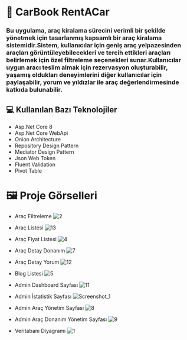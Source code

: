 # 🚗 CarBook RentACar

### Bu uygulama, araç kiralama sürecini verimli bir şekilde yönetmek için tasarlanmış kapsamlı bir araç kiralama sistemidir.Sistem, kullanıcılar için geniş araç yelpazesinden araçları görüntüleyebilecekleri ve tercih ettikleri araçları belirlemek için özel filtreleme seçenekleri sunar.Kullanıcılar uygun aracı teslim almak için rezervasyon oluşturabilir, yaşamış oldukları deneyimlerini diğer kullanıcılar için paylaşabilir, yorum ve yıldızlar ile araç değerlendirmesinde katkıda bulunabilir.

## 💻 Kullanılan Bazı Teknolojiler
* Asp.Net Core 8
* Asp.Net Core WebApi
* Onion Architecture
* Repository Design Pattern
* Mediator Design Pattern
* Json Web Token
* Fluent Validation
* Pivot Table

# 🖼️ Proje Görselleri

* Araç Filtreleme
![2](https://github.com/user-attachments/assets/7dbc3eec-592f-4065-8b32-a582f66337c4)

* Araç Listesi
![13](https://github.com/user-attachments/assets/2e2831cf-4578-4644-a3b0-7bb9ebd73bab)

* Araç Fiyat Listesi
![4](https://github.com/user-attachments/assets/b979eb24-8fe1-45ca-add2-8a67148f81f2)

* Araç Detay Donanım
![7](https://github.com/user-attachments/assets/0261f98c-c5e7-4239-b166-a02bbfda104c)

* Araç Detay Yorum
![12](https://github.com/user-attachments/assets/b9366a72-dffd-466b-b2c5-a17c421f0b85)

* Blog Listesi
![5](https://github.com/user-attachments/assets/d3d8132f-9e52-4be1-b865-5b05625bc0e1)

* Admin Dashboard Sayfası
![11](https://github.com/user-attachments/assets/69228b55-caef-4912-9304-1d56ed1fb49b)

* Admin İstatistik Sayfası
![Screenshot_1](https://github.com/user-attachments/assets/7f23eb5e-3c30-4b20-8166-35d360161d59)

* Admin Araç Yönetim Sayfası
![8](https://github.com/user-attachments/assets/81bcfeef-2f24-4fbd-b495-910483a98c37)

* Admin Araç Donanım Yönetim Sayfası
![9](https://github.com/user-attachments/assets/e443db39-7fc9-4759-9ca2-dc66c32dff5e)

* Veritabanı Diyagramı
![1](https://github.com/user-attachments/assets/29f66a7c-8a73-4cb6-a24a-b5341bf38d58)


























